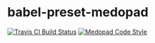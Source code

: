 # babel-preset-medopad

[![Travis CI Build Status](https://img.shields.io/travis/medopad/babel-preset-medopad/master.svg?style=flat-square)](https://travis-ci.org/medopad/babel-preset-medopad)
[![Medopad Code Style](https://img.shields.io/badge/code%20style-Medopad-brightgreen.svg?style=flat-square)](https://github.com/Medopad/eslint-config-medopad)
